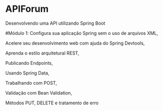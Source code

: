 # APIForum
Desenvolvendo uma API utilizando Spring Boot

#Módulo 1:
Configura sua aplicação Spring sem o uso de arquivos XML, 

Acelere seu desenvolvimento web com ajuda do Spring Devtools, 

Aprenda o estilo arquitetural REST, 

Publicando Endpoints, 

Usando Spring Data, 

Trabalhando com POST, 

Validação com Bean Validation, 

Métodos PUT, DELETE e tratamento de erro
